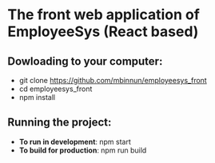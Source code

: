 # The front web application of EmployeeSys (React based)

## Dowloading to your computer:
- git clone https://github.com/mbinnun/employeesys_front
- cd employeesys_front
- npm install

## Running the project:
- **To run in development**: npm start
- **To build for production**: npm run build
